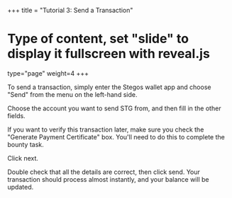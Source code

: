 +++
title = "Tutorial 3: Send a Transaction"
# Type of content, set "slide" to display it fullscreen with reveal.js
type="page"
weight=4
+++

To send a transaction, simply enter the Stegos wallet app and choose "Send" from the menu on the left-hand side.

Choose the account you want to send STG from, and then fill in the other fields.

If you want to verify this transaction later, make sure you check the "Generate Payment Certificate" box. You'll need to do this to complete the bounty task.

Click next.

Double check that all the details are correct, then click send. Your transaction should process almost instantly, and your balance will be updated.